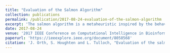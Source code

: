 ```yaml
---
title: "Evaluation of the Salmon Algorithm"
collection: publications
permalink: /publication/2017-08-24-evaluation-of-the-salmon-algorithm
excerpt: 'The salmon algorithm is a metaheuristic inspired by the behaviour of salmon swimming upstream to spawn. In this paper the salmon algorithm is evaluated for the construction of optimal covering and error-correcting codes, which are related to sequencing applications, as well as for the DNA fragment assembly problem.'
date: 2017-08-24
venue: '2017 IEEE Conference on Computational Intelligence in Bioinformatics and Computational Biology (CIBCB)'
paperurl: 'https://ieeexplore.ieee.org/document/8058568'
citation: 'J. Orth, S. Houghten and L. Tulloch, "Evaluation of the salmon algorithm," 2017 IEEE Conference on Computational Intelligence in Bioinformatics and Computational Biology (CIBCB), Manchester, 2017, pp. 1-8, doi: 10.1109/CIBCB.2017.8058568.'
---
```


